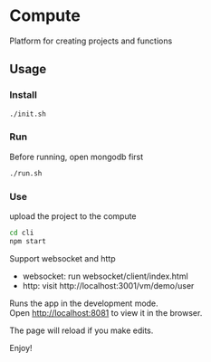 # Compute

Platform for creating projects and functions

## Usage

### Install
```bash
./init.sh
```

### Run

Before running, open mongodb first

```bash
./run.sh
```

### Use

upload the project to the compute

```bash
cd cli
npm start
```

Support websocket and http

- websocket: run websocket/client/index.html
- http: visit http://localhost:3001/vm/demo/user

Runs the app in the development mode.<br />
Open [http://localhost:8081](http://localhost:8081) to view it in the browser.

The page will reload if you make edits.<br />

Enjoy!

